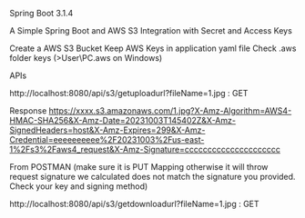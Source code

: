 Spring Boot 3.1.4

A Simple Spring Boot and AWS S3 Integration with Secret and Access Keys

Create a AWS S3 Bucket
Keep AWS Keys in application yaml file
Check .aws folder keys (>User\PC\.aws on Windows)

APIs

http://localhost:8080/api/s3/getuploadurl?fileName=1.jpg : GET

Response
https://xxxx.s3.amazonaws.com/1.jpg?X-Amz-Algorithm=AWS4-HMAC-SHA256&X-Amz-Date=20231003T145402Z&X-Amz-SignedHeaders=host&X-Amz-Expires=299&X-Amz-Credential=eeeeeeeeee%2F20231003%2Fus-east-1%2Fs3%2Faws4_request&X-Amz-Signature=ccccccccccccccccccccc

From POSTMAN (make sure it is PUT Mapping otherwise it will throw  request signature we calculated does not match the signature you provided. Check your key and signing method)


http://localhost:8080/api/s3/getdownloadurl?fileName=1.jpg : GET